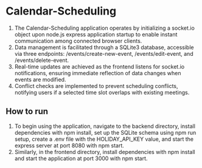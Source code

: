 # Calendar-Scheduling

1. The Calendar-Scheduling application operates by initializing a socket.io object upon node.js express application startup to enable instant communication among connected browser clients.
2. Data management is facilitated through a SQLite3 database, accessible via three endpoints: /events/create-new-event, /events/edit-event, and /events/delete-event.
3. Real-time updates are achieved as the frontend listens for socket.io notifications, ensuring immediate reflection of data changes when events are modified.
4. Conflict checks are implemented to prevent scheduling conflicts, notifying users if a selected time slot overlaps with existing meetings.


## How to run
1. To begin using the application, navigate to the backend directory, install dependencies with npm install, set up the SQLite schema using npm run setup, create a .env file with the HOLIDAY_API_KEY value, and start the express server at port 8080 with npm start.
2. Similarly, in the frontend directory, install dependencies with npm install and start the application at port 3000 with npm start.